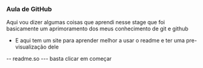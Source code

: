 ### Aula de GitHub

Aqui vou dizer algumas coisas que aprendi nesse stage que foi basicamente um aprimoramento dos meus conhecimento de git e github

- E aqui tem um site para aprender melhor a usar o readme e ter uma pre-visualização dele

-- readme.so
--- basta clicar em começar
